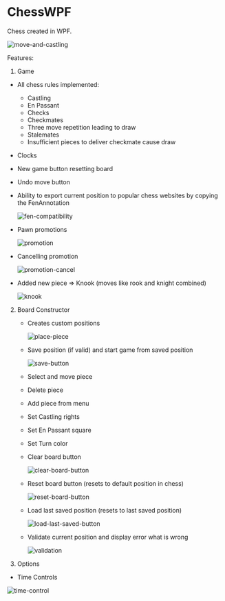 # ChessWPF

Chess created in WPF.

  ![move-and-castling](https://github.com/SvetlozarStoyanov/ChessWPF/blob/6c4bd3146a650b30b8ec51f5226a7e4c5d378efb/ChessWPF/Documentation/Move%20and%20castling.gif)
  
Features:
1. Game
  - All chess rules implemented:
    + Castling
    + En Passant
    + Checks
    + Checkmates
    + Three move repetition leading to draw
    + Stalemates
    + Insufficient pieces to deliver checkmate cause draw
  - Clocks
  - New game button resetting board
  - Undo move button


- Ability to export current position to popular chess websites by copying the FenAnnotation
  
  ![fen-compatibility](https://github.com/SvetlozarStoyanov/ChessWPF/blob/6c4bd3146a650b30b8ec51f5226a7e4c5d378efb/ChessWPF/Documentation/Fen%20compatibility.gif)

- Pawn promotions

  ![promotion](https://github.com/SvetlozarStoyanov/ChessWPF/blob/6c4bd3146a650b30b8ec51f5226a7e4c5d378efb/ChessWPF/Documentation/Promotion.gif)

- Cancelling promotion
  
  ![promotion-cancel](https://github.com/SvetlozarStoyanov/ChessWPF/blob/6c4bd3146a650b30b8ec51f5226a7e4c5d378efb/ChessWPF/Documentation/Promotion%20cancellation.gif)
  
- Added new piece => Knook (moves like rook and knight combined)
    
  ![knook](https://github.com/SvetlozarStoyanov/ChessWPF/blob/6c4bd3146a650b30b8ec51f5226a7e4c5d378efb/ChessWPF/Documentation/Knook.gif)

2. Board Constructor
   - Creates custom positions

     ![place-piece](https://github.com/SvetlozarStoyanov/ChessWPF/blob/6c4bd3146a650b30b8ec51f5226a7e4c5d378efb/ChessWPF/Documentation/Board%20constructor%20place%20piece.gif)
     
   - Save position (if valid) and start game from saved position

     ![save-button](https://github.com/SvetlozarStoyanov/ChessWPF/blob/6c4bd3146a650b30b8ec51f5226a7e4c5d378efb/ChessWPF/Documentation/Save%20button.gif)

   - Select and move piece
   - Delete piece
   - Add piece from menu

   - Set Castling rights
   - Set En Passant square
   - Set Turn color
   - Clear board button

     ![clear-board-button](https://github.com/SvetlozarStoyanov/ChessWPF/blob/6c4bd3146a650b30b8ec51f5226a7e4c5d378efb/ChessWPF/Documentation/Clear%20board.gif)
     
   - Reset board button (resets to default position in chess)

      ![reset-board-button](https://github.com/SvetlozarStoyanov/ChessWPF/blob/6c4bd3146a650b30b8ec51f5226a7e4c5d378efb/ChessWPF/Documentation/Reset%20board.gif)
     
   - Load last saved position (resets to last saved position)

     ![load-last-saved-button](https://github.com/SvetlozarStoyanov/ChessWPF/blob/6c4bd3146a650b30b8ec51f5226a7e4c5d378efb/ChessWPF/Documentation/Load%20last%20saved.gif)
     
   - Validate current position and display error what is wrong
 
      ![validation](https://github.com/SvetlozarStoyanov/ChessWPF/blob/6c4bd3146a650b30b8ec51f5226a7e4c5d378efb/ChessWPF/Documentation/Validation.gif)
    
3. Options
  - Time Controls

   ![time-control](https://github.com/SvetlozarStoyanov/ChessWPF/blob/6c4bd3146a650b30b8ec51f5226a7e4c5d378efb/ChessWPF/Documentation/Time%20control.gif)


